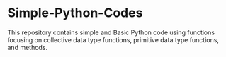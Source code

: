 # Simple-Python-Codes
This repository contains simple and Basic Python code using functions focusing on collective data type functions, primitive data type functions, and methods.

